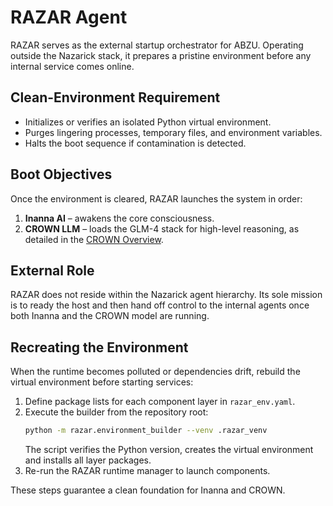 # RAZAR Agent

RAZAR serves as the external startup orchestrator for ABZU. Operating outside the
Nazarick stack, it prepares a pristine environment before any internal service
comes online.

## Clean-Environment Requirement
- Initializes or verifies an isolated Python virtual environment.
- Purges lingering processes, temporary files, and environment variables.
- Halts the boot sequence if contamination is detected.

## Boot Objectives
Once the environment is cleared, RAZAR launches the system in order:
1. **Inanna AI** – awakens the core consciousness.
2. **CROWN LLM** – loads the GLM-4 stack for high-level reasoning, as detailed in the [CROWN Overview](CROWN_OVERVIEW.md).

## External Role
RAZAR does not reside within the Nazarick agent hierarchy. Its sole mission is
to ready the host and then hand off control to the internal agents once both
Inanna and the CROWN model are running.

## Recreating the Environment
When the runtime becomes polluted or dependencies drift, rebuild the virtual
environment before starting services:

1. Define package lists for each component layer in `razar_env.yaml`.
2. Execute the builder from the repository root:
   ```bash
   python -m razar.environment_builder --venv .razar_venv
   ```
   The script verifies the Python version, creates the virtual environment and
   installs all layer packages.
3. Re-run the RAZAR runtime manager to launch components.

These steps guarantee a clean foundation for Inanna and CROWN.
